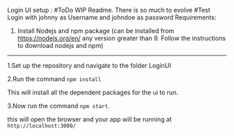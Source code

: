 Login UI setup :
#ToDo WIP Readme. There is so much to evolve
#Test Login with johnny as Username and johndoe as password
Requirements:
1. Install Nodejs and npm package (can be installed from https://nodejs.org/en/ any version greater than 9. Follow the instructions to download nodejs and npm)
------------
1.Set up the repository and navigate to the folder LoginUI

2.Run the command `npm install`

This will install all the dependent packages for the ui to run.

3.Now run the command `npm start`.

this will open the browser and your app will be running at `http://localhost:3000/`

